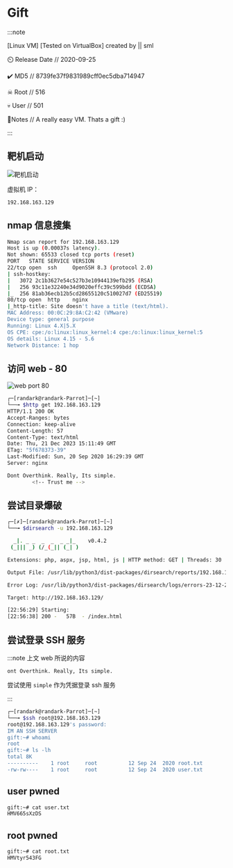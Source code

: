 # Gift

:::note

[Linux VM] [Tested on VirtualBox] created by || sml

⏲️ Release Date // 2020-09-25

✔️ MD5 // 8739fe37f9831989cff0ec5dba714947

☠ Root // 516

💀 User // 501

📝Notes //
A really easy VM. Thats a gift :)

:::

## 靶机启动

![靶机启动](img/image_20231248-224823.png)

虚拟机 IP：

```plaintext
192.168.163.129
```

## nmap 信息搜集

```bash
Nmap scan report for 192.168.163.129
Host is up (0.00037s latency).
Not shown: 65533 closed tcp ports (reset)
PORT   STATE SERVICE VERSION
22/tcp open  ssh     OpenSSH 8.3 (protocol 2.0)
| ssh-hostkey:
|   3072 2c1b3627e54c527b3e10944139efb295 (RSA)
|   256 93c11e32240e34d9020effc39c599bdd (ECDSA)
|_  256 81ab36ecb12b5cd28655120c510027d7 (ED25519)
80/tcp open  http    nginx
|_http-title: Site doesn't have a title (text/html).
MAC Address: 00:0C:29:8A:C2:42 (VMware)
Device type: general purpose
Running: Linux 4.X|5.X
OS CPE: cpe:/o:linux:linux_kernel:4 cpe:/o:linux:linux_kernel:5
OS details: Linux 4.15 - 5.6
Network Distance: 1 hop
```

## 访问 web - 80

![web port 80](img/image_20231255-225548.png)

```bash
┌─[randark@randark-Parrot]─[~]
└──╼ $http get 192.168.163.129
HTTP/1.1 200 OK
Accept-Ranges: bytes
Connection: keep-alive
Content-Length: 57
Content-Type: text/html
Date: Thu, 21 Dec 2023 15:11:49 GMT
ETag: "5f678373-39"
Last-Modified: Sun, 20 Sep 2020 16:29:39 GMT
Server: nginx

Dont Overthink. Really, Its simple.
        <!-- Trust me -->
```

## 尝试目录爆破

```bash
┌─[✗]─[randark@randark-Parrot]─[~]
└──╼ $dirsearch -u 192.168.163.129

  _|. _ _  _  _  _ _|_    v0.4.2
 (_||| _) (/_(_|| (_| )

Extensions: php, aspx, jsp, html, js | HTTP method: GET | Threads: 30 | Wordlist size: 10903

Output File: /usr/lib/python3/dist-packages/dirsearch/reports/192.168.163.129_23-12-21_22-56-29.txt

Error Log: /usr/lib/python3/dist-packages/dirsearch/logs/errors-23-12-21_22-56-29.log

Target: http://192.168.163.129/

[22:56:29] Starting:
[22:56:38] 200 -   57B  - /index.html
```

## 尝试登录 SSH 服务

:::note 上文 web 所说的内容

```plaintext
ont Overthink. Really, Its simple.
```

尝试使用 `simple` 作为凭据登录 ssh 服务

:::

```bash
┌─[randark@randark-Parrot]─[~]
└──╼ $ssh root@192.168.163.129
root@192.168.163.129's password:
IM AN SSH SERVER
gift:~# whoami
root
gift:~# ls -lh
total 8K
----------    1 root     root          12 Sep 24  2020 root.txt
-rw-rw----    1 root     root          12 Sep 24  2020 user.txt
```

## user pwned

```bash
gift:~# cat user.txt
HMV665sXzDS
```

## root pwned

```bash
gift:~# cat root.txt
HMVtyr543FG
```
